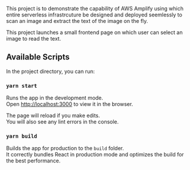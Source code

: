 This project is to demonstrate the capability of AWS Amplify using which entire serverless infrastrcuture be designed and deployed seemlessly to scan an image and extract the text of the image on the fly.

This project launches a small frontend page on which user can select an image to read the text.

## Available Scripts

In the project directory, you can run:

### `yarn start`

Runs the app in the development mode.<br />
Open [http://localhost:3000](http://localhost:3000) to view it in the browser.

The page will reload if you make edits.<br />
You will also see any lint errors in the console.

### `yarn build`

Builds the app for production to the `build` folder.<br />
It correctly bundles React in production mode and optimizes the build for the best performance.
